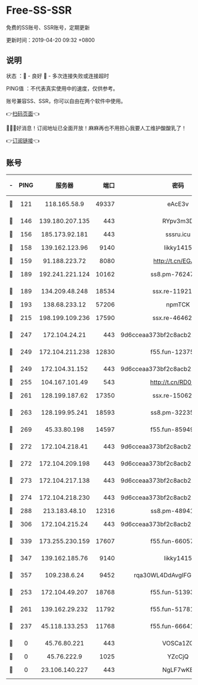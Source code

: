 # Free-SS-SSR

免费的SS账号、SSR账号，定期更新

更新时间：2019-04-20 09:32 +0800

## 说明

状态     ：🙂 - 良好 🙁 - 多次连接失败或连接超时

PING值   ：不代表真实使用中的速度，仅供参考。

账号兼容SS、SSR，你可以自由在两个软件中使用。

👉[扫码页面](https://liesauer.github.io/Free-SS-SSR/)👈

🎉🎉🎉好消息！订阅地址已全面开放！麻麻再也不用担心我要人工维护酸酸乳了！

👉[订阅链接](https://www.liesauer.net/yogurt/subscribe?ACCESS_TOKEN=DAYxR3mMaZAsaqUb)👈

## 账号

|-|PING|服务器|端口|密码|加密方式|区域|
|:----:|:----:|:-----:|-----:|:----:|:----:|:----:|
|🙂|121|118.165.58.9|49337|eAcE3v|chacha20-ietf|TW|
|🙂|146|139.180.207.135|443|RYpv3m3D|aes-256-cfb|JP|
|🙂|156|185.173.92.181|443|sssru.icu|rc4-md5|RU|
|🙂|158|139.162.123.96|9140|likky1415|aes-256-cfb|JP|
|🙂|159|91.188.223.72|8080|http://t.cn/EGJIyrl|rc4-md5|RU|
|🙂|189|192.241.221.124|10162|ss8.pm-76247353|aes-256-cfb|US|
|🙂|189|134.209.48.248|18534|ssx.re-11921938|aes-256-cfb|US|
|🙂|193|138.68.233.12|57206|npmTCK|rc4-md5|US|
|🙂|215|198.199.109.236|17590|ssx.re-46462767|aes-256-cfb|US|
|🙂|247|172.104.24.21|443|9d6cceaa373bf2c8acb22e60b6a58be6|aes-256-cfb|US|
|🙂|249|172.104.211.238|12830|f55.fun-12375004|aes-256-cfb|US|
|🙂|249|172.104.31.152|443|9d6cceaa373bf2c8acb22e60b6a58be6|aes-256-cfb|US|
|🙂|255|104.167.101.49|543|http://t.cn/RD0D7sx|rc4-md5|CA|
|🙂|261|128.199.187.62|17350|ssx.re-15062538|aes-256-cfb|SG|
|🙂|263|128.199.95.241|18593|ss8.pm-32235204|aes-256-cfb|SG|
|🙂|269|45.33.80.198|14597|f55.fun-85949731|aes-256-cfb|US|
|🙂|272|172.104.218.41|443|9d6cceaa373bf2c8acb22e60b6a58be6|aes-256-cfb|US|
|🙂|272|172.104.209.198|443|9d6cceaa373bf2c8acb22e60b6a58be6|aes-256-cfb|US|
|🙂|273|172.104.217.138|443|9d6cceaa373bf2c8acb22e60b6a58be6|aes-256-cfb|US|
|🙂|274|172.104.218.230|443|9d6cceaa373bf2c8acb22e60b6a58be6|aes-256-cfb|US|
|🙂|288|213.183.48.10|12316|ss8.pm-48941717|rc4-md5|RU|
|🙂|306|172.104.215.24|443|9d6cceaa373bf2c8acb22e60b6a58be6|aes-256-cfb|US|
|🙂|339|173.255.230.159|17607|f55.fun-66057870|aes-256-cfb|US|
|🙂|347|139.162.185.76|9140|likky1415|aes-256-cfb|DE|
|🙂|357|109.238.6.24|9452|rqa30WL4DdAvgIFG6Fs3znzTa|aes-256-cfb|FR|
|🙂|253|172.104.49.207|18768|f55.fun-51393144|aes-256-cfb|SG|
|🙂|261|139.162.29.232|11792|f55.fun-51781250|aes-256-cfb|SG|
|🙁|237|45.118.133.253|11768|f55.fun-66641125|aes-256-cfb|SG|
|🙁|0|45.76.80.221|443|VOSCa1ZG|aes-256-cfb|DE|
|🙁|0|45.76.222.9|1025|YZcCjQ|rc4-md5|JP|
|🙁|0|23.106.140.227|443|NgLF7wKB|aes-256-cfb|US|
